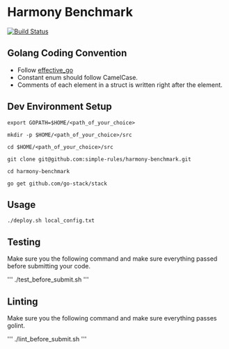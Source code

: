 # Harmony Benchmark
[![Build Status](https://travis-ci.com/simple-rules/harmony-benchmark.svg?token=DnoYvYiTAk7pqTo9XsTi&branch=master)](https://travis-ci.com/simple-rules/harmony-benchmark)

## Golang Coding Convention

* Follow [effective_go](https://golang.org/doc/effective_go.html)
* Constant enum should follow CamelCase.
* Comments of each element in a struct is written right after the element.

## Dev Environment Setup


```
export GOPATH=$HOME/<path_of_your_choice>

mkdir -p $HOME/<path_of_your_choice>/src

cd $HOME/<path_of_your_choice>/src

git clone git@github.com:simple-rules/harmony-benchmark.git

cd harmony-benchmark

go get github.com/go-stack/stack
```
## Usage
```
./deploy.sh local_config.txt
```

## Testing

Make sure you the following command and make sure everything passed before submitting your code.

'''
./test_before_submit.sh
'''

## Linting

Make sure you the following command and make sure everything passes golint.

'''
./lint_before_submit.sh
'''

